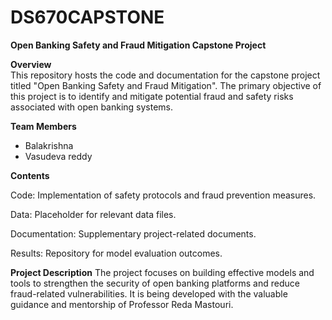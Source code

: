 # DS670CAPSTONE
**Open Banking Safety and Fraud Mitigation Capstone Project**

**Overview**  
This repository hosts the code and documentation for the capstone project titled "Open Banking Safety and Fraud Mitigation". The primary objective of this project is to identify and mitigate potential fraud and safety risks associated with open banking systems.

**Team Members**  
- Balakrishna 
- Vasudeva reddy

**Contents**
  
Code: Implementation of safety protocols and fraud prevention measures.

Data: Placeholder for relevant data files.

Documentation: Supplementary project-related documents.

Results: Repository for model evaluation outcomes.  

**Project Description**
The project focuses on building effective models and tools to strengthen the security of open banking platforms and reduce fraud-related vulnerabilities. It is being developed with the valuable guidance and mentorship of Professor Reda Mastouri.
